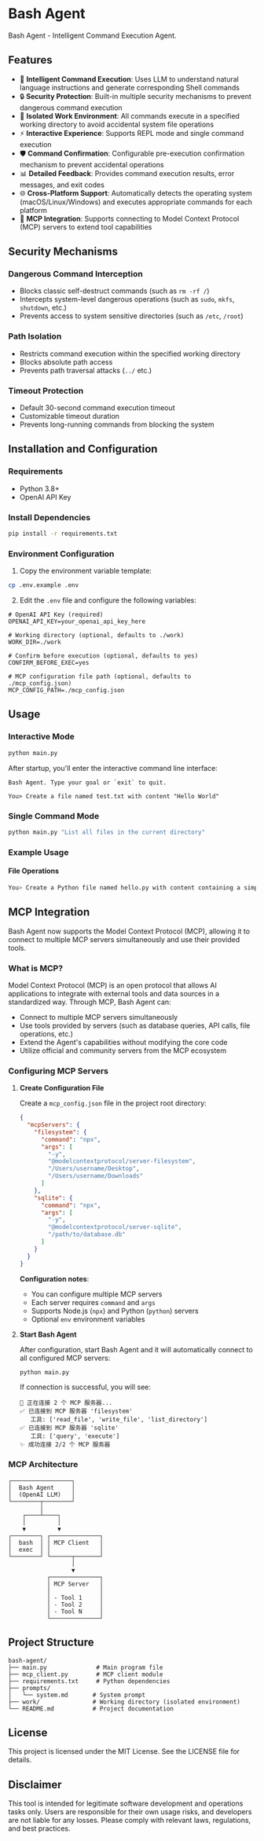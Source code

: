# Bash Agent

Bash Agent - Intelligent Command Execution Agent.

## Features

- 🤖 **Intelligent Command Execution**: Uses LLM to understand natural language instructions and generate corresponding Shell commands
- 🔒 **Security Protection**: Built-in multiple security mechanisms to prevent dangerous command execution
- 📁 **Isolated Work Environment**: All commands execute in a specified working directory to avoid accidental system file operations
- ⚡ **Interactive Experience**: Supports REPL mode and single command execution
- 🛡️ **Command Confirmation**: Configurable pre-execution confirmation mechanism to prevent accidental operations
- 📊 **Detailed Feedback**: Provides command execution results, error messages, and exit codes
- 🌐 **Cross-Platform Support**: Automatically detects the operating system (macOS/Linux/Windows) and executes appropriate commands for each platform
- 🔌 **MCP Integration**: Supports connecting to Model Context Protocol (MCP) servers to extend tool capabilities

## Security Mechanisms

### Dangerous Command Interception
- Blocks classic self-destruct commands (such as `rm -rf /`)
- Intercepts system-level dangerous operations (such as `sudo`, `mkfs`, `shutdown`, etc.)
- Prevents access to system sensitive directories (such as `/etc`, `/root`)

### Path Isolation
- Restricts command execution within the specified working directory
- Blocks absolute path access
- Prevents path traversal attacks (`../` etc.)

### Timeout Protection
- Default 30-second command execution timeout
- Customizable timeout duration
- Prevents long-running commands from blocking the system

## Installation and Configuration

### Requirements
- Python 3.8+
- OpenAI API Key

### Install Dependencies
```bash
pip install -r requirements.txt
```

### Environment Configuration
1. Copy the environment variable template:
```bash
cp .env.example .env
```

2. Edit the `.env` file and configure the following variables:
```env
# OpenAI API Key (required)
OPENAI_API_KEY=your_openai_api_key_here

# Working directory (optional, defaults to ./work)
WORK_DIR=./work

# Confirm before execution (optional, defaults to yes)
CONFIRM_BEFORE_EXEC=yes

# MCP configuration file path (optional, defaults to ./mcp_config.json)
MCP_CONFIG_PATH=./mcp_config.json
```

## Usage

### Interactive Mode
```bash
python main.py
```

After startup, you'll enter the interactive command line interface:
```
Bash Agent. Type your goal or `exit` to quit.

You> Create a file named test.txt with content "Hello World"
```

### Single Command Mode
```bash
python main.py "List all files in the current directory"
```

### Example Usage

#### File Operations
```bash
You> Create a Python file named hello.py with content containing a simple hello world function
```

## MCP Integration

Bash Agent now supports the Model Context Protocol (MCP), allowing it to connect to multiple MCP servers simultaneously and use their provided tools.

### What is MCP?

Model Context Protocol (MCP) is an open protocol that allows AI applications to integrate with external tools and data sources in a standardized way. Through MCP, Bash Agent can:

- Connect to multiple MCP servers simultaneously
- Use tools provided by servers (such as database queries, API calls, file operations, etc.)
- Extend the Agent's capabilities without modifying the core code
- Utilize official and community servers from the MCP ecosystem

### Configuring MCP Servers

1. **Create Configuration File**

   Create a `mcp_config.json` file in the project root directory:
   ```json
   {
     "mcpServers": {
       "filesystem": {
         "command": "npx",
         "args": [
           "-y",
           "@modelcontextprotocol/server-filesystem",
           "/Users/username/Desktop",
           "/Users/username/Downloads"
         ]
       },
       "sqlite": {
         "command": "npx",
         "args": [
           "-y",
           "@modelcontextprotocol/server-sqlite",
           "/path/to/database.db"
         ]
       }
     }
   }
   ```

   **Configuration notes**:
   - You can configure multiple MCP servers
   - Each server requires `command` and `args`
   - Supports Node.js (`npx`) and Python (`python`) servers
   - Optional `env` environment variables

2. **Start Bash Agent**

   After configuration, start Bash Agent and it will automatically connect to all configured MCP servers:
   ```bash
   python main.py
   ```

   If connection is successful, you will see:
   ```
   📡 正在连接 2 个 MCP 服务器...
   ✅ 已连接到 MCP 服务器 'filesystem'
      工具: ['read_file', 'write_file', 'list_directory']
   ✅ 已连接到 MCP 服务器 'sqlite'
      工具: ['query', 'execute']
   ✨ 成功连接 2/2 个 MCP 服务器
   ```

### MCP Architecture

```
┌─────────────────┐
│  Bash Agent     │
│  (OpenAI LLM)   │
└────────┬────────┘
         │
    ┌────┴────┐
    │         │
    ▼         ▼
┌────────┐ ┌──────────────┐
│  bash  │ │ MCP Client   │
│  exec  │ │              │
└────────┘ └──────┬───────┘
                  │
                  ▼
           ┌──────────────┐
           │ MCP Server   │
           │              │
           │ - Tool 1     │
           │ - Tool 2     │
           │ - Tool N     │
           └──────────────┘
```

## Project Structure

```
bash-agent/
├── main.py              # Main program file
├── mcp_client.py        # MCP client module
├── requirements.txt     # Python dependencies
├── prompts/
│   └── system.md       # System prompt
├── work/               # Working directory (isolated environment)
└── README.md           # Project documentation
```

## License

This project is licensed under the MIT License. See the LICENSE file for details.

## Disclaimer

This tool is intended for legitimate software development and operations tasks only. Users are responsible for their own usage risks, and developers are not liable for any losses. Please comply with relevant laws, regulations, and best practices.
